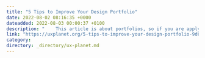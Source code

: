 ```yaml
---
title: "5 Tips to Improve Your Design Portfolio"
date: 2022-08-02 08:16:35 +0000
dateadded: 2022-08-03 00:00:37 +0100
description: "    This article is about portfolios, so if you are applying for a new job and want to impress your interviewer, make sure to read it.  Continue reading on UX Planet »  "
link: "https://uxplanet.org/5-tips-to-improve-your-design-portfolio-9d61137183d?source=rss----819cc2aaeee0---4"
category:
directory: _directory/ux-planet.md
---
```

